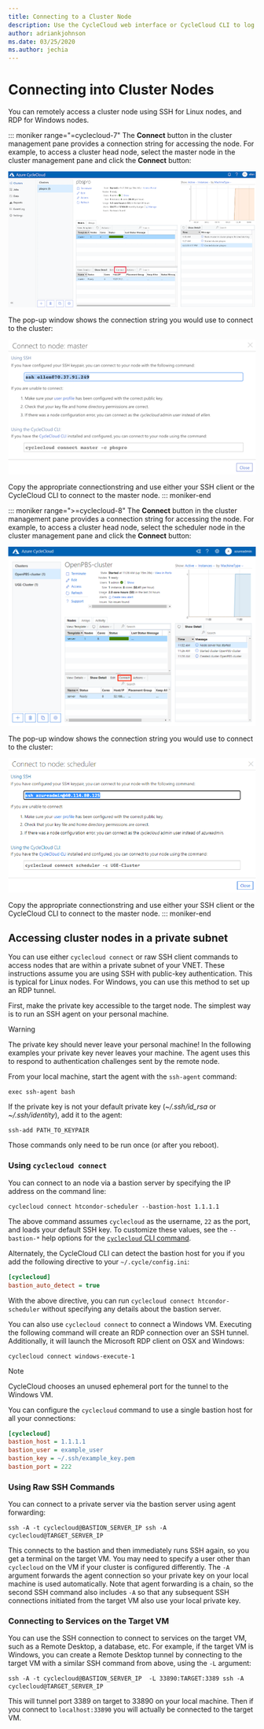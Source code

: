 ```yaml
---
title: Connecting to a Cluster Node
description: Use the CycleCloud web interface or CycleCloud CLI to log into a cluster node
author: adriankjohnson
ms.date: 03/25/2020
ms.author: jechia
---
```


# Connecting into Cluster Nodes

You can remotely access a cluster node using SSH for Linux nodes, and RDP for Windows nodes. 

::: moniker range="=cyclecloud-7"
The **Connect** button in the cluster management pane provides a connection string for accessing the node.  For example, to access a cluster head node, select the master node in the cluster management pane and click the **Connect** button:

![CycleCloud Master Node Connect Button](../images/version-7/cluster-connect-button.png)

The pop-up window shows the connection string you would use to connect to the cluster:

![CycleCloud Master Node Connection Screen](../images/version-7/connect-to-master-node.png)

Copy the appropriate connectionstring and use either your SSH client or the CycleCloud CLI to connect to the master node. 
::: moniker-end

::: moniker range=">=cyclecloud-8"
The **Connect** button in the cluster management pane provides a connection string for accessing the node.  For example, to access a cluster head node, select the scheduler node in the cluster management pane and click the **Connect** button:

![CycleCloud Master Node Connect Button](../images/version-8/cluster-connect-button.png)

The pop-up window shows the connection string you would use to connect to the cluster:

![CycleCloud Master Node Connection Screen](../images/version-8/connect-to-scheduler-node.png)

Copy the appropriate connectionstring and use either your SSH client or the CycleCloud CLI to connect to the master node. 
::: moniker-end


## Accessing cluster nodes in a private subnet

You can use either `cyclecloud connect` or raw SSH client commands to access nodes that are within a private subnet of your VNET. These instructions assume you are using SSH with public-key authentication. This is typical for Linux nodes. For Windows, you can use this method to set up an RDP tunnel.

First, make the private key accessible to the target node. The simplest way is to run an SSH agent on your personal machine.

> [!WARNING] 
> The private key should never leave your personal machine! In the
> following examples your private key never leaves your machine. The agent uses
> this to respond to authentication challenges sent by the remote node.

From your local machine, start the agent with the `ssh-agent` command:

``` script
exec ssh-agent bash
```

If the private key is not your default private key (*~/.ssh/id_rsa* or _~/.ssh/identity_), add it to the agent:

``` script
ssh-add PATH_TO_KEYPAIR
```

Those commands only need to be run once (or after you reboot).

### Using `cyclecloud connect`

You can connect to an node via a bastion server by specifying the IP address on the command line:

``` CLI
cyclecloud connect htcondor-scheduler --bastion-host 1.1.1.1
```

The above command assumes `cyclecloud` as the username, `22` as the port, and loads your default SSH key. To customize these values, see the `--bastion-*` help options for the [`cyclecloud` CLI command](~/articles/cyclecloud/cli.md#cyclecloud-connect).

Alternately, the CycleCloud CLI can detect the bastion host for you if you add the following directive to your `~/.cycle/config.ini`:

``` ini
[cyclecloud]
bastion_auto_detect = true
```

With the above directive, you can run `cyclecloud connect htcondor-scheduler` without specifying any details about the bastion server.

You can also use `cyclecloud connect` to connect a Windows VM. Executing the following command will create an RDP connection over an SSH tunnel. Additionally, it will launch the Microsoft RDP client on OSX and Windows:

``` CLI
cyclecloud connect windows-execute-1
```

> [!NOTE] 
> CycleCloud chooses an unused ephemeral port for the tunnel to the Windows VM.

You can configure the `cyclecloud` command to use a single bastion host for all your connections:

``` ini
[cyclecloud]
bastion_host = 1.1.1.1
bastion_user = example_user
bastion_key = ~/.ssh/example_key.pem
bastion_port = 222
```

### Using Raw SSH Commands

You can connect to a private server via the bastion server using agent forwarding:

``` CLI
ssh -A -t cyclecloud@BASTION_SERVER_IP ssh -A cyclecloud@TARGET_SERVER_IP
```

This connects to the bastion and then immediately runs SSH again, so you get a terminal on the target VM. You may need to specify a user other than
`cyclecloud` on the VM if your cluster is configured differently. The `-A` argument forwards the agent connection so your private key on your local machine is used automatically. Note that agent forwarding is a chain, so the second SSH command also includes `-A` so that any subsequent SSH connections initiated from the target VM also use your local private key.

### Connecting to Services on the Target VM

You can use the SSH connection to connect to services on the target VM, such as a Remote Desktop, a database, etc. For example, if the target VM is Windows, you can create a Remote Desktop tunnel by connecting to the target VM with a similar SSH command from above, using the `-L` argument:


``` CLI
ssh -A -t cyclecloud@BASTION_SERVER_IP  -L 33890:TARGET:3389 ssh -A cyclecloud@TARGET_SERVER_IP
```

This will tunnel port 3389 on target to 33890 on your local machine. Then if you connect to `localhost:33890` you will actually be connected to the target VM.

